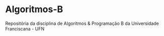 # Algoritmos-B
Repositória da disciplina de Algoritmos &amp; Programação B da Universidade Franciscana - UFN
